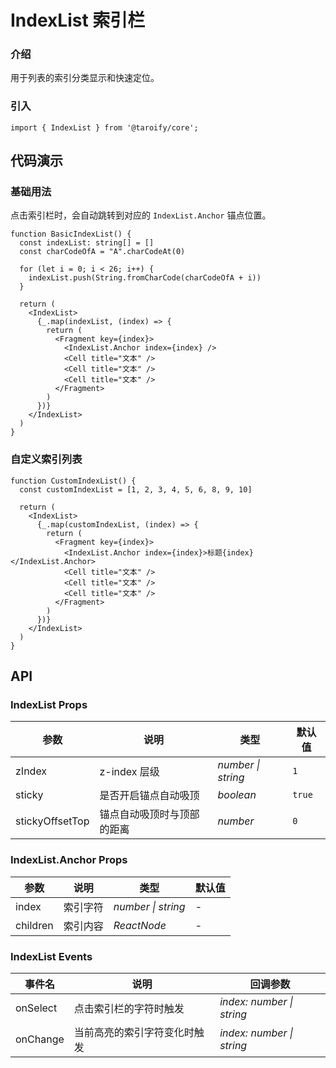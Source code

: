 # IndexList 索引栏

### 介绍

用于列表的索引分类显示和快速定位。

### 引入

```tsx
import { IndexList } from '@taroify/core';
```

## 代码演示

### 基础用法

点击索引栏时，会自动跳转到对应的 `IndexList.Anchor` 锚点位置。

```tsx
function BasicIndexList() {
  const indexList: string[] = []
  const charCodeOfA = "A".charCodeAt(0)

  for (let i = 0; i < 26; i++) {
    indexList.push(String.fromCharCode(charCodeOfA + i))
  }

  return (
    <IndexList>
      {_.map(indexList, (index) => {
        return (
          <Fragment key={index}>
            <IndexList.Anchor index={index} />
            <Cell title="文本" />
            <Cell title="文本" />
            <Cell title="文本" />
          </Fragment>
        )
      })}
    </IndexList>
  )
}
```

### 自定义索引列表

```tsx
function CustomIndexList() {
  const customIndexList = [1, 2, 3, 4, 5, 6, 8, 9, 10]

  return (
    <IndexList>
      {_.map(customIndexList, (index) => {
        return (
          <Fragment key={index}>
            <IndexList.Anchor index={index}>标题{index}</IndexList.Anchor>
            <Cell title="文本" />
            <Cell title="文本" />
            <Cell title="文本" />
          </Fragment>
        )
      })}
    </IndexList>
  )
}
```

## API

### IndexList Props

| 参数 | 说明 | 类型 | 默认值 |
| --- | --- | --- | --- |
| zIndex | z-index 层级 | _number \| string_ | `1` |
| sticky | 是否开启锚点自动吸顶 | _boolean_ | `true` |
| stickyOffsetTop | 锚点自动吸顶时与顶部的距离 | _number_ | `0` |

### IndexList.Anchor Props

| 参数  | 说明     | 类型               | 默认值 |
| ----- | -------- | ------------------ | ------ |
| index | 索引字符 | _number \| string_ | -      |
| children | 索引内容 | _ReactNode_ | -      |

### IndexList Events

| 事件名 | 说明                         | 回调参数                  |
| ------ | ---------------------------- | ------------------------- |
| onSelect | 点击索引栏的字符时触发       | _index: number \| string_ |
| onChange | 当前高亮的索引字符变化时触发 | _index: number \| string_ |
